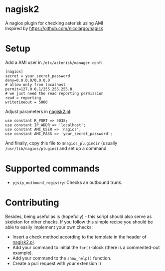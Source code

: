 # nagisk2

A nagios plugin for checking asterisk using AMI  
Inspired by https://github.com/nicolargo/nagisk

# Setup

Add a AMI user in `/etc/asterisk/manager.conf`:

```text
[nagios]
secret = your_secret_password
deny=0.0.0.0/0.0.0.0
# allow only from localhost
permit=127.0.0.1/255.255.255.0
# we just need the read reporting permission
read = reporting
writetimeout = 5000
```

Adjust parameters in [nagisk2.pl](nagisk2.pl):

```perl5
use constant R_PORT => 5038;
use constant IP_ADDR => 'localhost';
use constant AMI_USER => 'nagios';
use constant AMI_PASS => 'your_secret_password';
```

And finally, copy this file to `$nagios_plugindir` (usually `/usr/lib/nagios/plugins`) and set up a command.

# Supported commands

- `pjsip_outbound_registry`: Checks an outbound trunk.

# Contributing

Besides, being useful as is (hopefully) - this script should also serve as skeleton for other checks. If you follow this
simple recipe you should be able to easily implement your own checks:

- Insert a check method according to the template in the header of [nagisk2.pl](nagisk2.pl).
- Add your command to initial the `for()`-block (there is a commented-out example).
- Add your command to the `show_help()` function.
- Create a pull request with your extension :)
